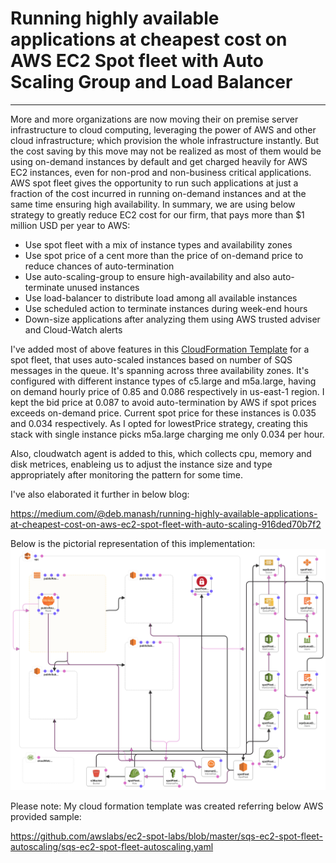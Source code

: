 # Running highly available applications at cheapest cost on AWS EC2 Spot fleet with Auto Scaling Group and Load Balancer
---

More and more organizations are now moving their on premise server infrastructure to cloud computing, leveraging the power of AWS and other cloud infrastructure; which provision the whole infrastructure instantly. But the cost saving by this move may not be realized as most of them would be using on-demand instances by default and get charged heavily for AWS EC2 instances, even for non-prod and non-business critical applications.
AWS spot fleet gives the opportunity to run such applications at just a fraction of the cost incurred in running on-demand instances and at the same time ensuring high availability. In summary, we are using below strategy to greatly reduce EC2 cost for our firm, that pays more than $1 million USD per year to AWS:
* Use spot fleet with a mix of instance types and availability zones
* Use spot price of a cent more than the price of on-demand price to reduce chances of auto-termination
* Use auto-scaling-group to ensure high-availability and also auto-terminate unused instances
* Use load-balancer to distribute load among all available instances
* Use scheduled action to terminate instances during week-end hours
* Down-size applications after analyzing them using AWS trusted adviser and Cloud-Watch alerts

I've added most of above features in this [CloudFormation Template](cfn-sqs-ec2-spot-fleet-autoscaling.json) for a spot fleet, that uses auto-scaled instances based on number of SQS messages in the queue. It's spanning across three availability zones. It's configured with different instance types of c5.large and m5a.large, having on demand hourly price of 0.85 and 0.086 respectively in us-east-1 region. I kept the bid price at 0.087 to avoid auto-termination by AWS if spot prices exceeds on-demand price. Current spot price for these instances is 0.035 and 0.034 respectively. As I opted for lowestPrice strategy, creating this stack with single instance picks m5a.large charging me only 0.034 per hour.

Also, cloudwatch agent is added to this, which collects cpu, memory and disk metrices, enableing us to adjust the instance size and type appropriately after monitoring the pattern for some time.

I've also elaborated it further in below blog:

https://medium.com/@deb.manash/running-highly-available-applications-at-cheapest-cost-on-aws-ec2-spot-fleet-with-auto-scaling-916ded70b7f2

Below is the pictorial representation of this implementation:
![cf-template-diagram](cf-template-diagram.png)


Please note: My cloud formation template was created referring below AWS provided sample:

https://github.com/awslabs/ec2-spot-labs/blob/master/sqs-ec2-spot-fleet-autoscaling/sqs-ec2-spot-fleet-autoscaling.yaml
